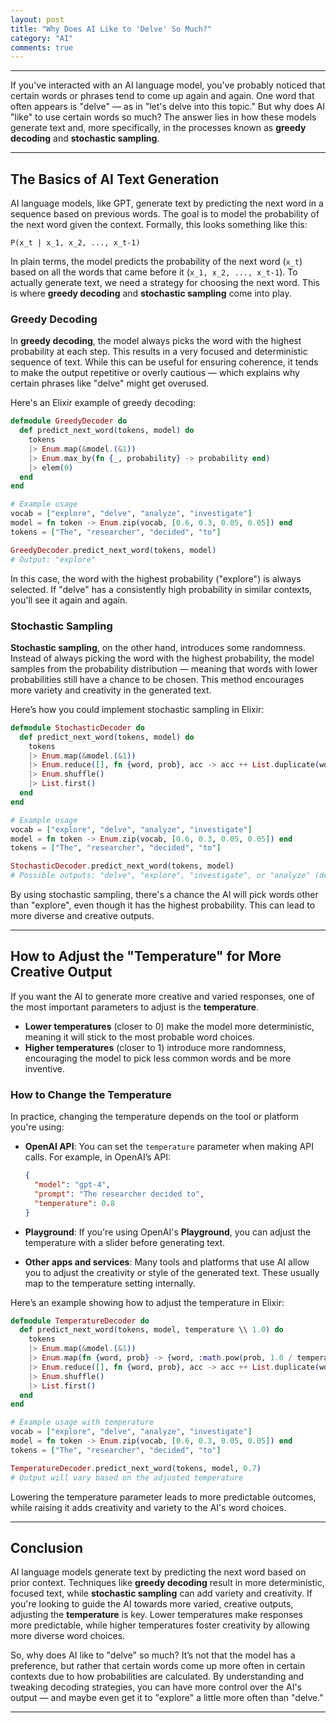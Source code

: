 ```yaml
---
layout: post
title: "Why Does AI Like to 'Delve' So Much?"
category: "AI"
comments: true
---
```

---

If you've interacted with an AI language model, you've probably noticed that certain words or phrases tend to come up again and again. One word that often appears is "delve" — as in "let's delve into this topic." But why does AI "like" to use certain words so much? The answer lies in how these models generate text and, more specifically, in the processes known as **greedy decoding** and **stochastic sampling**.

---

## The Basics of AI Text Generation

AI language models, like GPT, generate text by predicting the next word in a sequence based on previous words. The goal is to model the probability of the next word given the context. Formally, this looks something like this:

```
P(x_t | x_1, x_2, ..., x_t-1)
```

In plain terms, the model predicts the probability of the next word (`x_t`) based on all the words that came before it (`x_1, x_2, ..., x_t-1`). To actually generate text, we need a strategy for choosing the next word. This is where **greedy decoding** and **stochastic sampling** come into play.

### Greedy Decoding

In **greedy decoding**, the model always picks the word with the highest probability at each step. This results in a very focused and deterministic sequence of text. While this can be useful for ensuring coherence, it tends to make the output repetitive or overly cautious — which explains why certain phrases like "delve" might get overused.

Here's an Elixir example of greedy decoding:

```elixir
defmodule GreedyDecoder do
  def predict_next_word(tokens, model) do
    tokens
    |> Enum.map(&model.(&1))
    |> Enum.max_by(fn {_, probability} -> probability end)
    |> elem(0)
  end
end

# Example usage
vocab = ["explore", "delve", "analyze", "investigate"]
model = fn token -> Enum.zip(vocab, [0.6, 0.3, 0.05, 0.05]) end
tokens = ["The", "researcher", "decided", "to"]

GreedyDecoder.predict_next_word(tokens, model)
# Output: "explore"
```

In this case, the word with the highest probability ("explore") is always selected. If "delve" has a consistently high probability in similar contexts, you'll see it again and again.

### Stochastic Sampling

**Stochastic sampling**, on the other hand, introduces some randomness. Instead of always picking the word with the highest probability, the model samples from the probability distribution — meaning that words with lower probabilities still have a chance to be chosen. This method encourages more variety and creativity in the generated text.

Here’s how you could implement stochastic sampling in Elixir:

```elixir
defmodule StochasticDecoder do
  def predict_next_word(tokens, model) do
    tokens
    |> Enum.map(&model.(&1))
    |> Enum.reduce([], fn {word, prob}, acc -> acc ++ List.duplicate(word, round(prob * 100)) end)
    |> Enum.shuffle()
    |> List.first()
  end
end

# Example usage
vocab = ["explore", "delve", "analyze", "investigate"]
model = fn token -> Enum.zip(vocab, [0.6, 0.3, 0.05, 0.05]) end
tokens = ["The", "researcher", "decided", "to"]

StochasticDecoder.predict_next_word(tokens, model)
# Possible outputs: "delve", "explore", "investigate", or "analyze" (depending on the random sampling)
```

By using stochastic sampling, there's a chance the AI will pick words other than "explore", even though it has the highest probability. This can lead to more diverse and creative outputs.

---

## How to Adjust the "Temperature" for More Creative Output

If you want the AI to generate more creative and varied responses, one of the most important parameters to adjust is the **temperature**.

- **Lower temperatures** (closer to 0) make the model more deterministic, meaning it will stick to the most probable word choices.
- **Higher temperatures** (closer to 1) introduce more randomness, encouraging the model to pick less common words and be more inventive.

### How to Change the Temperature

In practice, changing the temperature depends on the tool or platform you're using:

- **OpenAI API**: You can set the `temperature` parameter when making API calls. For example, in OpenAI’s API:
  ```json
  {
    "model": "gpt-4",
    "prompt": "The researcher decided to",
    "temperature": 0.8
  }
  ```

- **Playground**: If you're using OpenAI's **Playground**, you can adjust the temperature with a slider before generating text.

- **Other apps and services**: Many tools and platforms that use AI allow you to adjust the creativity or style of the generated text. These usually map to the temperature setting internally.

Here’s an example showing how to adjust the temperature in Elixir:

```elixir
defmodule TemperatureDecoder do
  def predict_next_word(tokens, model, temperature \\ 1.0) do
    tokens
    |> Enum.map(&model.(&1))
    |> Enum.map(fn {word, prob} -> {word, :math.pow(prob, 1.0 / temperature)} end)
    |> Enum.reduce([], fn {word, prob}, acc -> acc ++ List.duplicate(word, round(prob * 100)) end)
    |> Enum.shuffle()
    |> List.first()
  end
end

# Example usage with temperature
vocab = ["explore", "delve", "analyze", "investigate"]
model = fn token -> Enum.zip(vocab, [0.6, 0.3, 0.05, 0.05]) end
tokens = ["The", "researcher", "decided", "to"]

TemperatureDecoder.predict_next_word(tokens, model, 0.7)
# Output will vary based on the adjusted temperature
```

Lowering the temperature parameter leads to more predictable outcomes, while raising it adds creativity and variety to the AI's word choices.

---

## Conclusion

AI language models generate text by predicting the next word based on prior context. Techniques like **greedy decoding** result in more deterministic, focused text, while **stochastic sampling** can add variety and creativity. If you're looking to guide the AI towards more varied, creative outputs, adjusting the **temperature** is key. Lower temperatures make responses more predictable, while higher temperatures foster creativity by allowing more diverse word choices.

So, why does AI like to "delve" so much? It’s not that the model has a preference, but rather that certain words come up more often in certain contexts due to how probabilities are calculated. By understanding and tweaking decoding strategies, you can have more control over the AI's output — and maybe even get it to "explore" a little more often than "delve."

---

